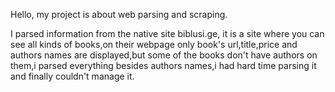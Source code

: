 <p> Hello, my project is about web parsing and scraping. <p>
<p> I parsed information from the native site biblusi.ge, it is a site where you can see all kinds of books,on their webpage only book's url,title,price and authors names are displayed,but some of the books don't have authors on them,i parsed everything besides authors names,i had hard time parsing it and finally couldn't manage it.<p>
